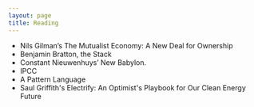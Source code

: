 ```yaml
---
layout: page
title: Reading
---
```


- Nils Gilman’s The Mutualist Economy: A New Deal for Ownership
- Benjamin Bratton, the Stack
- Constant Nieuwenhuys’ New Babylon.
- IPCC
- A Pattern Language
- Saul Griffith's Electrify: An Optimist's Playbook for Our Clean Energy Future
